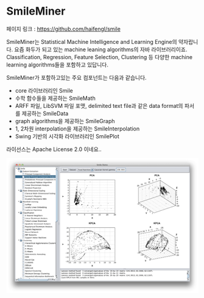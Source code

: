 # SmileMiner

페이지 링크 : https://github.com/haifengl/smile

SmileMiner는 Statistical Machine Intelligence and Learning Engine의 약자랍니다. 요즘 화두가 되고 있는 machine leaning algorithms의 자바 라이브러리이죠. Classification, Regression, Feature Selection, Clustering 등 다양한 machine learning algorithms들을 포함하고 있답니다.

SmileMiner가 포함하고있는 주요 컴포넌트는 다음과 같습니다.

- core 라이브러리인 Smile
- 수학 함수들을 제공하는 SmileMath
- ARFF 파일, LibSVM 파일 포맷, delimited text file과 같은  data format의 파서를 제공하는 SmileData
- graph algorithms을 제공하는 SmileGraph
- 1, 2차원 interpolation을 제공하는 SmileInterpolation
- Swing 기반의 시각화 라이브러리인 SmilePlot

라이선스는 Apache License 2.0 이네요..

![이미지](../img/006-08.png)
